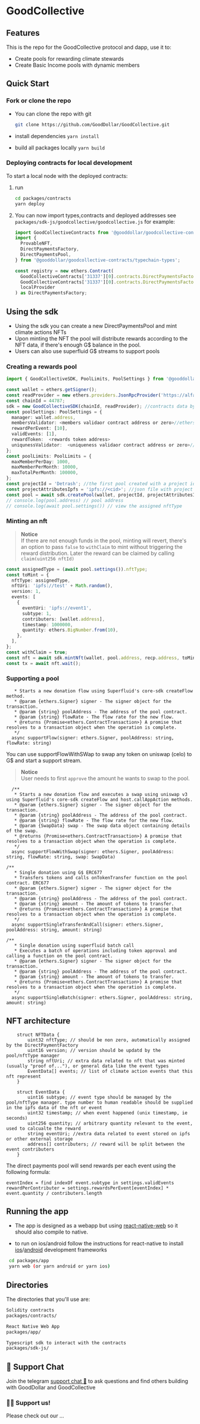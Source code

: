 # GoodCollective

## Features

This is the repo for the GoodCollective protocol and dapp, use it to:

- Create pools for rewarding climate stewards
- Create Basic Income pools with dynamic members

## Quick Start

### Fork or clone the repo

- You can clone the repo with git
  ```bash
  git clone https://github.com/GoodDollar/GoodCollective.git
  ```
- install dependencies
  `yarn install`

- build all packages locally
  `yarn build`

### Deploying contracts for local development

To start a local node with the deployed contracts:

1. run

   ```bash
   cd packages/contracts
   yarn deploy
   ```

2. You can now import types,contracts and deployed addresses
   see `packages/sdk-js/goodcollective/goodcollective.js` for example:

   ```typescript
   import GoodCollectiveContracts from '@gooddollar/goodcollective-contracts/releases/deployment.json';
   import {
     ProvableNFT,
     DirectPaymentsFactory,
     DirectPaymentsPool,
   } from '@gooddollar/goodcollective-contracts/typechain-types';

   const registry = new ethers.Contract(
     GoodCollectiveContracts['31337'][0].contracts.DirectPaymentsFactory.address,
     GoodCollectiveContracts['31337'][0].contracts.DirectPaymentsFactory_Implementation.abi,
     localProvider
   ) as DirectPaymentsFactory;
   ```

## Using the sdk

- Using the sdk you can create a new DirectPaymentsPool and mint climate actions NFTs
- Upon minting the NFT the pool will distribute rewards according to the NFT data, if there's enough G$ balance in the pool.
- Users can also use superfluid G$ streams to support pools

### Creating a rewards pool

```typescript
import { GoodCollectiveSDK, PoolLimits, PoolSettings } from '@gooddollar/goodcollective-sdk';

const wallet = ethers.getSigner();
const readProvider = new ethers.providers.JsonRpcProvider('https://alfajores-forno.celo-testnet.org');
const chainId = 44787;
sdk = new GoodCollectiveSDK(chainId, readProvider); //contracts data by chainId is read from @gooddollar/goodcollective-contracts/releases/deployment.json
const poolSettings: PoolSettings = {
  manager: wallet.address,
  membersValidator: <members validaor contract address or zero>//ethers.constants.AddressZero,
  rewardPerEvent: [10],
  validEvents: [1],
  rewardToken:  <rewards token address>
  uniqunessValidator:  <uniqueness validaor contract address or zero>//ethers.constants.
};
const poolLimits: PoolLimits = {
  maxMemberPerDay: 1000,
  maxMemberPerMonth: 10000,
  maxTotalPerMonth: 100000,
};
const projectId = 'Detrash'; //the first pool created with a project id will also be the owner of the project id, and only their managers can open pools with same projectid
const projectAttributesIpfs = 'ipfs://<cid>'; //json file with project attributes
const pool = await sdk.createPool(wallet, projectId, projectAttributesIpfs, poolSettings, poolLimits);
// console.log(pool.address) // pool address
// console.log(await pool.settings()) // view the assigned nftType
```

### Minting an nft

> **Notice**  
> If there are not enough funds in the pool, minting will revert, there's an option to pass `false` to `withClaim` to mint without triggering the reward distribution.
> Later the reward can be claimed by calling `claim(uint256 nftId)`

```typescript
const assignedType = (await pool.settings()).nftType;
const toMint = {
  nftType: assignedType,
  nftUri: 'ipfs://test' + Math.random(),
  version: 1,
  events: [
    {
      eventUri: 'ipfs://event1',
      subtype: 1,
      contributers: [wallet.address],
      timestamp: 1000000,
      quantity: ethers.BigNumber.from(10),
    },
  ],
};
const withClaim = true;
const nft = await sdk.mintNft(wallet, pool.address, recp.address, toMint, withClaim);
const tx = await nft.wait();
```

### Supporting a pool

```/**
   * Starts a new donation flow using Superfluid's core-sdk createFlow method.
   * @param {ethers.Signer} signer - The signer object for the transaction.
   * @param {string} poolAddress - The address of the pool contract.
   * @param {string} flowRate - The flow rate for the new flow.
   * @returns {Promise<ethers.ContractTransaction>} A promise that resolves to a transaction object when the operation is complete.
   */
  async supportFlow(signer: ethers.Signer, poolAddress: string, flowRate: string)
```

You can use supportFlowWithSWap to swap any token on uniswap (celo) to G$ and start a support stream.

> **Notice**  
> User needs to first `approve` the amount he wants to swap to the pool.

```
  /**
   * Starts a new donation flow and executes a swap using uniswap v3 using Superfluid's core-sdk createFlow and host.callAppAction methods.
   * @param {ethers.Signer} signer - The signer object for the transaction.
   * @param {string} poolAddress - The address of the pool contract.
   * @param {string} flowRate - The flow rate for the new flow.
   * @param {SwapData} swap - The swap data object containing details of the swap.
   * @returns {Promise<ethers.ContractTransaction>} A promise that resolves to a transaction object when the operation is complete.
   */
  async supportFlowWithSwap(signer: ethers.Signer, poolAddress: string, flowRate: string, swap: SwapData)
```

```
/**
   * Single donation using G$ ERC677
   * Transfers tokens and calls onTokenTransfer function on the pool contract. ERC677
   * @param {ethers.Signer} signer - The signer object for the transaction.
   * @param {string} poolAddress - The address of the pool contract.
   * @param {string} amount - The amount of tokens to transfer.
   * @returns {Promise<ethers.ContractTransaction>} A promise that resolves to a transaction object when the operation is complete.
   */
  async supportSingleTransferAndCall(signer: ethers.Signer, poolAddress: string, amount: string)
```

```
/**
   * Single donation using superfluid batch call
   * Executes a batch of operations including token approval and calling a function on the pool contract.
   * @param {ethers.Signer} signer - The signer object for the transaction.
   * @param {string} poolAddress - The address of the pool contract.
   * @param {string} amount - The amount of tokens to transfer.
   * @returns {Promise<ethers.ContractTransaction>} A promise that resolves to a transaction object when the operation is complete.
   */
  async supportSingleBatch(signer: ethers.Signer, poolAddress: string, amount: string)

```

## NFT architecture

```solidity
    struct NFTData {
        uint32 nftType; // should be non zero, automatically assigned by the DirectPaymentFactory
        uint16 version; // version should be updatd by the pool/nftType manager
        string nftUri; // extra data related to nft that was minted (usually "proof of..."), or general data like the event types
        EventData[] events; // list of climate action events that this nft represent
    }

    struct EventData {
        uint16 subtype; // event type should be managed by the pool/nftType manager. type number to human readable should be supplied in the ipfs data of the nft or event
        uint32 timestamp; // when event happened (unix timestamp, ie seconds)
        uint256 quantity; // arbitrary quantity relevant to the event, used to calcualte the reward
        string eventUri; //extra data related to event stored on ipfs or other external storage
        address[] contributers; // reward will be split between the event contributers
    }
```

The direct payments pool will send rewards per each event using the following formula:

```
eventIndex = find indexOf event.subtype in settings.validEvents
rewardPerContributer = settings.rewardsPerEvent[eventIndex] * event.quantity / contributers.length
```

## Running the app

- The app is designed as a webapp but using [react-native-web](https://necolas.github.io/react-native-web/docs/) so it should also compile to native.

- to run on ios/android follow the instructions for react-native to install [ios](https://reactnative.dev/docs/environment-setup?platform=ios)/[android](https://reactnative.dev/docs/environment-setup?platform=android) development frameworks

```bash
 cd packages/app
 yarn web (or yarn android or yarn ios)
```

## Directories

The directories that you'll use are:

```bash
Solidity contracts
packages/contracts/

React Native Web App
packages/app/

Typescript sdk to interact with the contracts
packages/sdk-js/
```

## 💬 Support Chat

Join the telegram [support chat 💬](https://t.me/gooddollarbounties) to ask questions and find others building with GoodDollar and GoodCollective

### 🙏🏽 Support us!

Please check out our ...

